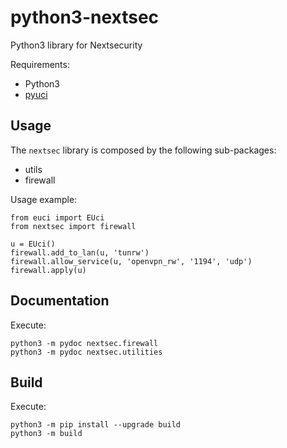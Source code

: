 # python3-nextsec

Python3 library for Nextsecurity

Requirements:

* Python3
* [pyuci](https://gitlab.nic.cz/turris/pyuci)

## Usage

The `nextsec` library is composed by the following sub-packages:

- utils
- firewall

Usage example:
```
from euci import EUci
from nextsec import firewall

u = EUci()
firewall.add_to_lan(u, 'tunrw')
firewall.allow_service(u, 'openvpn_rw', '1194', 'udp')
firewall.apply(u)
```

## Documentation

Execute:
```
python3 -m pydoc nextsec.firewall
python3 -m pydoc nextsec.utilities
```

## Build

Execute:
```
python3 -m pip install --upgrade build
python3 -m build
```

